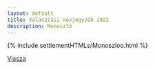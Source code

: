 ```yaml
---
layout: default
title: Választási névjegyzék 2022
description: Monoszló
---
```


{% include settlementHTMLs/Monoszloo.html %}

[Vissza](../)